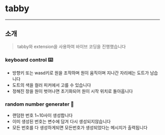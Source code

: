 # tabby
<hr>

## 소개

> tabby와 extension을 사용하여 바이브 코딩을 진행했습니다

### keyboard control ⌨️
- 방향키 또는 wasd키로 원을 조작하며 원이 움직이며 지나간 자리에는 도트가 남습니다
- 도트의 색을 컬러 피커에서 고를 수 있습니다
- 정해진 창을 원이 벗어나면 초기화되어 원이 시작 위치로 돌아옵니다

### random number generater 🔢
- 랜덤한 번호 1~10사이 생성합니다
- 이미 생성된 번호는 변수에 담겨 다시 생성되지않습니다
- 모든 번호를 다 생성하게되면 모든번호가 생성되었다는 메시지가 출력됩니다

